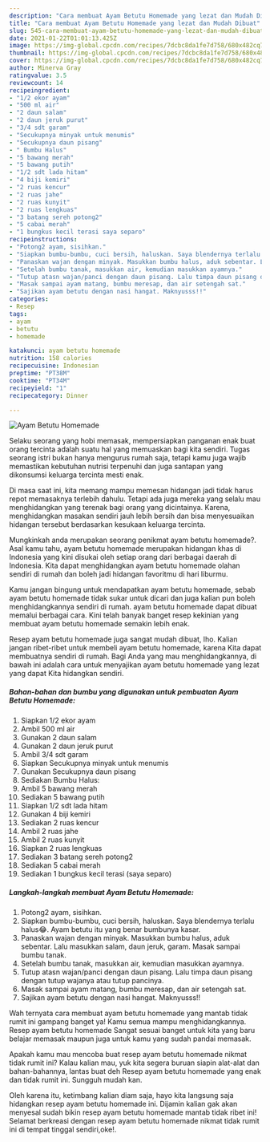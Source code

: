 ```yaml
---
description: "Cara membuat Ayam Betutu Homemade yang lezat dan Mudah Dibuat"
title: "Cara membuat Ayam Betutu Homemade yang lezat dan Mudah Dibuat"
slug: 545-cara-membuat-ayam-betutu-homemade-yang-lezat-dan-mudah-dibuat
date: 2021-01-22T01:01:13.425Z
image: https://img-global.cpcdn.com/recipes/7dcbc8da1fe7d758/680x482cq70/ayam-betutu-homemade-foto-resep-utama.jpg
thumbnail: https://img-global.cpcdn.com/recipes/7dcbc8da1fe7d758/680x482cq70/ayam-betutu-homemade-foto-resep-utama.jpg
cover: https://img-global.cpcdn.com/recipes/7dcbc8da1fe7d758/680x482cq70/ayam-betutu-homemade-foto-resep-utama.jpg
author: Minerva Gray
ratingvalue: 3.5
reviewcount: 14
recipeingredient:
- "1/2 ekor ayam"
- "500 ml air"
- "2 daun salam"
- "2 daun jeruk purut"
- "3/4 sdt garam"
- "Secukupnya minyak untuk menumis"
- "Secukupnya daun pisang"
- " Bumbu Halus"
- "5 bawang merah"
- "5 bawang putih"
- "1/2 sdt lada hitam"
- "4 biji kemiri"
- "2 ruas kencur"
- "2 ruas jahe"
- "2 ruas kunyit"
- "2 ruas lengkuas"
- "3 batang sereh potong2"
- "5 cabai merah"
- "1 bungkus kecil terasi saya separo"
recipeinstructions:
- "Potong2 ayam, sisihkan."
- "Siapkan bumbu-bumbu, cuci bersih, haluskan. Saya blendernya terlalu halus😂. Ayam betutu itu yang benar bumbunya kasar."
- "Panaskan wajan dengan minyak. Masukkan bumbu halus, aduk sebentar. Lalu masukkan salam, daun jeruk, garam. Masak sampai bumbu tanak."
- "Setelah bumbu tanak, masukkan air, kemudian masukkan ayamnya."
- "Tutup atasn wajan/panci dengan daun pisang. Lalu timpa daun pisang dengan tutup wajanya atau tutup pancinya."
- "Masak sampai ayam matang, bumbu meresap, dan air setengah sat."
- "Sajikan ayam betutu dengan nasi hangat. Maknyusss!!"
categories:
- Resep
tags:
- ayam
- betutu
- homemade

katakunci: ayam betutu homemade 
nutrition: 158 calories
recipecuisine: Indonesian
preptime: "PT38M"
cooktime: "PT34M"
recipeyield: "1"
recipecategory: Dinner

---
```



![Ayam Betutu Homemade](https://img-global.cpcdn.com/recipes/7dcbc8da1fe7d758/680x482cq70/ayam-betutu-homemade-foto-resep-utama.jpg)

Selaku seorang yang hobi memasak, mempersiapkan panganan enak buat orang tercinta adalah suatu hal yang memuaskan bagi kita sendiri. Tugas seorang istri bukan hanya mengurus rumah saja, tetapi kamu juga wajib memastikan kebutuhan nutrisi terpenuhi dan juga santapan yang dikonsumsi keluarga tercinta mesti enak.

Di masa  saat ini, kita memang mampu memesan hidangan jadi tidak harus repot memasaknya terlebih dahulu. Tetapi ada juga mereka yang selalu mau menghidangkan yang terenak bagi orang yang dicintainya. Karena, menghidangkan masakan sendiri jauh lebih bersih dan bisa menyesuaikan hidangan tersebut berdasarkan kesukaan keluarga tercinta. 



Mungkinkah anda merupakan seorang penikmat ayam betutu homemade?. Asal kamu tahu, ayam betutu homemade merupakan hidangan khas di Indonesia yang kini disukai oleh setiap orang dari berbagai daerah di Indonesia. Kita dapat menghidangkan ayam betutu homemade olahan sendiri di rumah dan boleh jadi hidangan favoritmu di hari liburmu.

Kamu jangan bingung untuk mendapatkan ayam betutu homemade, sebab ayam betutu homemade tidak sukar untuk dicari dan juga kalian pun boleh menghidangkannya sendiri di rumah. ayam betutu homemade dapat dibuat memalui berbagai cara. Kini telah banyak banget resep kekinian yang membuat ayam betutu homemade semakin lebih enak.

Resep ayam betutu homemade juga sangat mudah dibuat, lho. Kalian jangan ribet-ribet untuk membeli ayam betutu homemade, karena Kita dapat membuatnya sendiri di rumah. Bagi Anda yang mau menghidangkannya, di bawah ini adalah cara untuk menyajikan ayam betutu homemade yang lezat yang dapat Kita hidangkan sendiri.

<!--inarticleads1-->

##### Bahan-bahan dan bumbu yang digunakan untuk pembuatan Ayam Betutu Homemade:

1. Siapkan 1/2 ekor ayam
1. Ambil 500 ml air
1. Gunakan 2 daun salam
1. Gunakan 2 daun jeruk purut
1. Ambil 3/4 sdt garam
1. Siapkan Secukupnya minyak untuk menumis
1. Gunakan Secukupnya daun pisang
1. Sediakan  Bumbu Halus:
1. Ambil 5 bawang merah
1. Sediakan 5 bawang putih
1. Siapkan 1/2 sdt lada hitam
1. Gunakan 4 biji kemiri
1. Sediakan 2 ruas kencur
1. Ambil 2 ruas jahe
1. Ambil 2 ruas kunyit
1. Siapkan 2 ruas lengkuas
1. Sediakan 3 batang sereh potong2
1. Sediakan 5 cabai merah
1. Sediakan 1 bungkus kecil terasi (saya separo)




<!--inarticleads2-->

##### Langkah-langkah membuat Ayam Betutu Homemade:

1. Potong2 ayam, sisihkan.
1. Siapkan bumbu-bumbu, cuci bersih, haluskan. Saya blendernya terlalu halus😂. Ayam betutu itu yang benar bumbunya kasar.
1. Panaskan wajan dengan minyak. Masukkan bumbu halus, aduk sebentar. Lalu masukkan salam, daun jeruk, garam. Masak sampai bumbu tanak.
1. Setelah bumbu tanak, masukkan air, kemudian masukkan ayamnya.
1. Tutup atasn wajan/panci dengan daun pisang. Lalu timpa daun pisang dengan tutup wajanya atau tutup pancinya.
1. Masak sampai ayam matang, bumbu meresap, dan air setengah sat.
1. Sajikan ayam betutu dengan nasi hangat. Maknyusss!!




Wah ternyata cara membuat ayam betutu homemade yang mantab tidak rumit ini gampang banget ya! Kamu semua mampu menghidangkannya. Resep ayam betutu homemade Sangat sesuai banget untuk kita yang baru belajar memasak maupun juga untuk kamu yang sudah pandai memasak.

Apakah kamu mau mencoba buat resep ayam betutu homemade nikmat tidak rumit ini? Kalau kalian mau, yuk kita segera buruan siapin alat-alat dan bahan-bahannya, lantas buat deh Resep ayam betutu homemade yang enak dan tidak rumit ini. Sungguh mudah kan. 

Oleh karena itu, ketimbang kalian diam saja, hayo kita langsung saja hidangkan resep ayam betutu homemade ini. Dijamin kalian gak akan menyesal sudah bikin resep ayam betutu homemade mantab tidak ribet ini! Selamat berkreasi dengan resep ayam betutu homemade nikmat tidak rumit ini di tempat tinggal sendiri,oke!.


